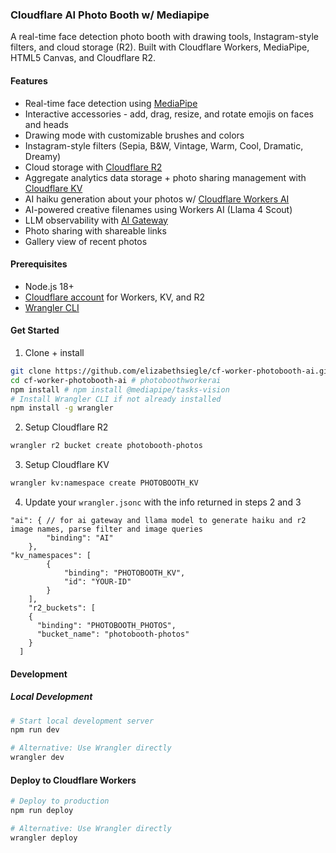 ### Cloudflare AI Photo Booth w/ Mediapipe 
A real-time face detection photo booth with drawing tools, Instagram-style filters, and cloud storage (R2). Built with Cloudflare Workers, MediaPipe, HTML5 Canvas, and Cloudflare R2.

#### Features

- Real-time face detection using [MediaPipe](https://ai.google.dev/edge/mediapipe/solutions/vision/face_detector/web_js)
- Interactive accessories - add, drag, resize, and rotate emojis on faces and heads
- Drawing mode with customizable brushes and colors
- Instagram-style filters (Sepia, B&W, Vintage, Warm, Cool, Dramatic, Dreamy)
- Cloud storage with [Cloudflare R2](https://developers.cloudflare.com/r2/)
- Aggregate analytics data storage + photo sharing management with [Cloudflare KV](https://developers.cloudflare.com/kv/)
- AI haiku generation about your photos w/ [Cloudflare Workers AI](https://developers.cloudflare.com/workers-ai/models/llama-4-scout-17b-16e-instruct/)
- AI-powered creative filenames using Workers AI (Llama 4 Scout)
- LLM observability with [AI Gateway](https://developers.cloudflare.com/ai-gateway/)
- Photo sharing with shareable links
- Gallery view of recent photos

#### Prerequisites

- Node.js 18+
- [Cloudflare account](https://dash.cloudflare.com/sign-up) for Workers, KV, and R2
- [Wrangler CLI](https://developers.cloudflare.com/workers/wrangler/install-and-update/)

#### Get Started
1. Clone + install
```bash
git clone https://github.com/elizabethsiegle/cf-worker-photobooth-ai.git
cd cf-worker-photobooth-ai # photoboothworkerai
npm install # npm install @mediapipe/tasks-vision
# Install Wrangler CLI if not already installed
npm install -g wrangler
```
2. Setup Cloudflare R2
```bash
wrangler r2 bucket create photobooth-photos
```

3. Setup Cloudflare KV
```bash
wrangler kv:namespace create PHOTOBOOTH_KV 
```

4. Update your `wrangler.jsonc` with the info returned in steps 2 and 3
```jsonc
"ai": { // for ai gateway and llama model to generate haiku and r2 image names, parse filter and image queries
		"binding": "AI"
	},
"kv_namespaces": [
		{ 
			"binding": "PHOTOBOOTH_KV",
			"id": "YOUR-ID"
		}
	],
	"r2_buckets": [
    {
      "binding": "PHOTOBOOTH_PHOTOS",
      "bucket_name": "photobooth-photos"
    }
  ]
```

#### Development
##### Local Development
```bash
# Start local development server
npm run dev

# Alternative: Use Wrangler directly
wrangler dev
```

#### Deploy to Cloudflare Workers
```bash
# Deploy to production
npm run deploy

# Alternative: Use Wrangler directly
wrangler deploy
```